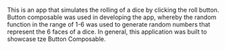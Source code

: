 This is an app that simulates the rolling of a dice by clicking the roll button. Button composable was used in developing the app, whereby the random function in the range of 1-6 was used to generate random numbers that represent the 6 faces of a dice. In general, this application was built to showcase tze Button Composable.

